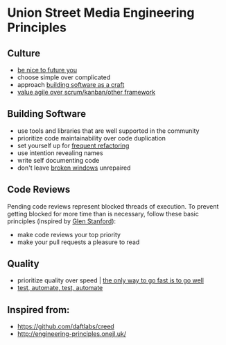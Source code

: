 # Union Street Media Engineering Principles

## Culture

- [be nice to future you](docs/be-nice-to-future-you.md)
- choose simple over complicated
- approach [building software as a craft](http://manifesto.softwarecraftsmanship.org/)
- [value agile over scrum/kanban/other framework](docs/agile.md)

## Building Software

- use tools and libraries that are well supported in the community
- prioritize code maintainability over code duplication
- set yourself up for [frequent refactoring](https://martinfowler.com/bliki/OpportunisticRefactoring.html)
- use intention revealing names
- write self documenting code
- don't leave [broken windows](https://blog.codinghorror.com/the-broken-window-theory/) unrepaired
 
## Code Reviews
Pending code reviews represent blocked threads of execution. To prevent getting blocked for more time than is necessary, follow these basic principles (inspired by [Glen Stanford](https://medium.com/@9len/on-code-review-16ea85f7c585)):
- make code reviews your top priority
- make your pull requests a pleasure to read 

## Quality

- prioritize quality over speed | [the only way to go fast is to go well](http://butunclebob.com/ArticleS.UncleBob.VehementMediocrity)
- [test, automate, test, automate](docs/automate-tests.md)

## Inspired from:

- https://github.com/daftlabs/creed
- http://engineering-principles.onejl.uk/

